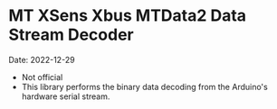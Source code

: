 # MT XSens Xbus MTData2 Data Stream Decoder

Date: 2022-12-29

- Not official
- This library performs the binary data decoding from the Arduino's hardware serial stream.
